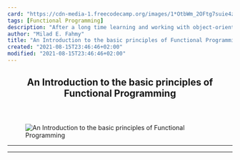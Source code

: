 ```yaml
---
card: "https://cdn-media-1.freecodecamp.org/images/1*OtbWm_2OFtg7suie4zEtqA.png"
tags: [Functional Programming]
description: "After a long time learning and working with object-oriented p"
author: "Milad E. Fahmy"
title: "An Introduction to the basic principles of Functional Programming"
created: "2021-08-15T23:46:46+02:00"
modified: "2021-08-15T23:46:46+02:00"
---
```

<div class="site-wrapper">
<main id="site-main" class="site-main outer">
<div class="inner">
<article class="post-full post tag-functional-programming tag-coding tag-programming tag-javascript tag-tech ">
<header class="post-full-header">
<h1 class="post-full-title">An Introduction to the basic principles of Functional Programming</h1>
</header>
<figure class="post-full-image">
<picture>
<source media="(max-width: 700px)" sizes="1px" srcset="data:image/gif;base64,R0lGODlhAQABAIAAAAAAAP///yH5BAEAAAAALAAAAAABAAEAAAIBRAA7 1w">
<source media="(min-width: 701px)" sizes="(max-width: 800px) 400px,
(max-width: 1170px) 700px,
1400px" srcset="https://cdn-media-1.freecodecamp.org/images/1*OtbWm_2OFtg7suie4zEtqA.png 300w,
https://cdn-media-1.freecodecamp.org/images/1*OtbWm_2OFtg7suie4zEtqA.png 600w,
https://cdn-media-1.freecodecamp.org/images/1*OtbWm_2OFtg7suie4zEtqA.png 1000w,
https://cdn-media-1.freecodecamp.org/images/1*OtbWm_2OFtg7suie4zEtqA.png 2000w">
<img onerror="this.style.display='none'" src="https://cdn-media-1.freecodecamp.org/images/1*OtbWm_2OFtg7suie4zEtqA.png" alt="An Introduction to the basic principles of Functional Programming">
</picture>
</figure>
<section class="post-full-content">
<div class="post-content">
</div>
<hr>
<hr>
</section>
</article>
</div>
</main>
</div>
<!-- Google Tag Manager (noscript) -->
<!-- End Google Tag Manager (noscript) -->
